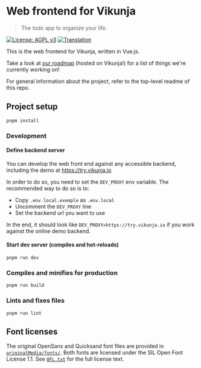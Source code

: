 # Web frontend for Vikunja

> The todo app to organize your life.

[![License: AGPL v3](https://img.shields.io/badge/License-AGPL%20v3-blue.svg)](LICENSE)
[![Translation](https://badges.crowdin.net/vikunja/localized.svg)](https://crowdin.com/project/vikunja)

This is the web frontend for Vikunja, written in Vue.js.

Take a look at [our roadmap](https://my.vikunja.cloud/share/UrdhKPqumxDXUbYpEGJLSIyNTwAnbBzVlwdDpRbv/auth) (hosted on Vikunja!) for a list of things we're currently working on!

For general information about the project, refer to the top-level readme of this repo.

## Project setup

```shell
pnpm install
```

### Development

#### Define backend server

You can develop the web front end against any accessible backend, including the demo at https://try.vikunja.io

In order to do so, you need to set the `DEV_PROXY` env variable. The recommended way to do so is to:

- Copy `.env.local.exemple` as `.env.local`
- Uncomment the `DEV_PROXY` line
- Set the backend url you want to use

In the end, it should look like `DEV_PROXY=https://try.vikunja.io` if you work against the online demo backend.


#### Start dev server (compiles and hot-reloads)

```shell
pnpm run dev
```

### Compiles and minifies for production

```shell
pnpm run build
```

### Lints and fixes files

```shell
pnpm run lint
```

## Font licenses

The original OpenSans and Quicksand font files are provided in
[`originalMedia/fonts/`](./originalMedia/fonts/). Both fonts are licensed
under the SIL Open Font License 1.1. See
[`OFL.txt`](./originalMedia/fonts/OFL.txt) for the full license text.
